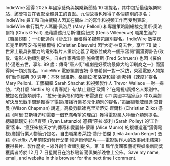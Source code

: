 IndieWire 獲得 2025 年國家藝術與娛樂新聞獎 10 項提名，其中包括最佳娛樂網站，該獎項旨在表彰全體員工的貢獻。九個故事也獲得了各個類別的提名； IndieWire 員工和自由撰稿人因其在網站上的寫作和視頻工作而受到表彰。 IndieWire 執行製片人瑪麗·佩洛尼 (Mary Pelloni) 和專題策略副總裁克里斯·奧法爾特 (Chris O’Falt) 憑藉講述丹尼斯·維倫紐夫 (Denis Villeneuve) 職業生涯的《職業規劃：一切都通向《沙丘》》而獲得多媒體包類別提名。IndieWire 數字總監克里斯蒂安·布勞維爾特 (Christian Blauvelt) 因“大衛·林奇去世，享年 78 歲：世界上最具影響力的電影製片人重新定義了電影並成為一個形容詞”而獲得訃告/致敬、電影人物類別提名。自由作家弗雷德·施魯爾斯 (Fred Schruers) 也因《羅伯特·湯恩去世，享年 89 歲：傳奇“唐人街”編劇是好萊塢最偉大的印刷商之一》而獲得同一類別提名。IndieWire 電影編劇吉姆·亨普希爾一對一採訪，榮獲電影人物類別“動作經典 30 週年：基努·里維斯、桑德拉·布洛克和揚·德·邦特《速度》”提名Mary Pelloni、工藝編輯 Sarah Shachat 和視頻製作人 Trevor Wallace 一對一採訪，“為什麼 Netflix 的《青春期》有‘禁止雞巴’政策？”在電視/廣播名人類別中。被提名在該類別中。“拉米·優素福和帕姆·布雷迪在《#1 美國幸福家庭》中以喜劇解決反恐戰爭問題獲得了電視/廣播行業多元化類別的提名，”策展編輯威爾遜·查普曼 (Wilson Chapman) 說道。高級剪輯師克里斯蒂安·齊爾科 (Christian Zilko) 憑藉《阿里·艾斯特迫切需要一個充滿希望的理由》獲得電影業人物簡介類別提名。總編輯瑞安·拉坦齊奧 (Ryan Lattanzio) 憑藉“莎拉·波利 (Sarah Polley) 的‘工作室’客串、​​​​‘瘋狂笨拙天才’的傳奇和愛麗絲·蒙羅 (Alice Munro) 的複雜遺產”獲得電視/廣播行業人物簡介提名。自由職業者萊拉·喬丹·伯傑 (Leila Jordan Berger) 憑藉《Netflix 八年前取消發行戈爾·維達爾傳記片——電影製作人的故事尚未結束》獲得長片、製作歷史 – 線外創作者類別提名。第 18 屆年度國家藝術與娛樂新聞獎獲獎者將於 12 月 7 日星期日在洛杉磯新聞俱樂部晚會上公佈。Save my name, email, and website in this browser for the next time I comment.